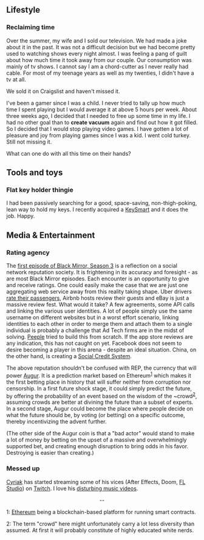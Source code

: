 
## Lifestyle
### Reclaiming time
Over the summer, my wife and I sold our television. We had made a joke about it in the past. It was not a difficult decision but we had become pretty used to watching shows every night almost. I was feeling a pang of guilt about how much time it took away from our couple. Our consumption was mainly of tv shows. I cannot say I am a chord-cutter as I never really had cable. For most of my teenage years as well as my twenties, I didn't have a tv at all.

We sold it on Craigslist and haven't missed it.

I've been a gamer since I was a child. I never tried to tally up how much time I spent playing but I would average it at above 5 hours per week. About three weeks ago, I decided that I needed to free up some time in my life. I had no other goal than to **create vacuum** again and find out how it got filled. So I decided that I would stop playing video games. I have gotten a lot of pleasure and joy from playing games since I was a kid. I went cold turkey. Still not missing it.

What can one do with all this time on their hands?

## Tools and toys
### Flat key holder thingie
I had been passively searching for a good, space-saving, non-thigh-poking, lean way to hold my keys. I recently acquired a [KeySmart](https://getkeysmart.com/products/keysmart) and it does the job. Happy.

## Media & Entertainment
### Rating agency
The [first episode of Black Mirror, Season 3](http://www.imdb.com/title/tt5497778) is a reflection on a social network reputation society. It is frightening in its accuracy and foresight - as are most Black Mirror episodes. Each encounter is an opportunity to give and receive ratings. One could easily make the case that we are just one aggregating web service away from this reality taking shape. Uber drivers [rate their passengers](http://www.popsugar.com/tech/How-See-Your-Uber-Passenger-Rating-36846438), Airbnb hosts review their guests and eBay is just a massive review fest. What would it take? A few agreements, some API calls and linking the various user identities. A lot of people simply use the same username on different websites but in a worst effort scenario, linking identities to each other in order to merge them and attach them to a single individual is probably a challenge that Ad Tech firms are in the midst of solving. [Peeple](https://itunes.apple.com/us/app/peeple/id1008896593) tried to build this from scratch. If the app store reviews are any indication, this has not caught on yet. Facebook does not seem to desire becoming a player in this arena - despite an ideal situation. China, on the other hand, is creating a [Social Credit System](https://en.wikipedia.org/wiki/Social_Credit_System).

The above reputation shouldn't be confused with REP, the currency that will power [Augur](https://www.augur.net/). It is a prediction market based on Ethereum<sup>[1](#myfootnote1)</sup> which makes it the first betting place in history that will suffer neither from corruption nor censorship. In a first future shock stage, it could simply predict the future, by offering the probability of an event based on the wisdom of the ~crowd<sup>[2](#myfootnote2)</sup>, assuming crowds are better at divining the future than a subset of experts. In a second stage, Augur could become the place where people decide on what the future should be, by voting (or betting) on a specific outcome, thereby incentivizing the advent further.

(The other side of the Augur coin is that a "bad actor" would stand to make a lot of money by betting on the upset of a massive and overwhelmingly supported bet, and creating enough disruption to bring odds in his favor. Destroying is easier than creating.)

### Messed up
[Cyriak](https://twitter.com/cyriakharris) has started streaming some of his vices (After Effects, Doom, [FL Studio](http://www.image-line.com/flstudio/)) on [Twitch](https://www.twitch.tv/cyriak_h). I love his [disturbing music videos](http://cyriak.co.uk/animation/).

<center>--</center>

<a name="myfootnote1">1</a>: [Ethereum](https://www.ethereum.org/) being a blockchain-based platform for running smart contracts.

<a name="myfootnote2">2</a>: The term "crowd" here might unfortunately carry a lot less diversity than assumed. At first it will probably constitute of highly educated white nerds.
